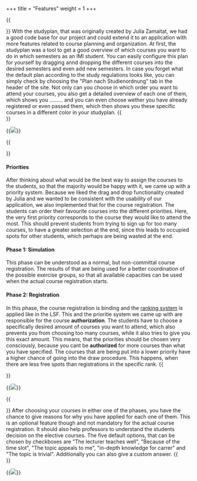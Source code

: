 +++
title = "Features"
weight = 1
+++

{{<section title="Organizing semesters">}}
With the studyplan, that was originally created by Julia Zamaitat, we had a good code base for our project and could extend it to an application with more features related to course planning and organization. At first, the studyplan was a tool to get a good overview of which courses you want to do in which semesters as an IMI student. You can easily configure this plan for yourself by dragging annd dropping the different courses into the desired semesters and even add new semesters. In case you forget what the default plan according to the study regulations looks like, you can simply check by choosing the "Plan nach Studienordnung" tab in the header of the site. Not only can you choose in which order you want to attend your courses, you also get a detailed overview of each one of them, which shows you ......... and you can even choose wether you have already registered or even passed them, which then shows you these specific courses in a different color in your studyplan. 
{{</section>}}

{{<image src="studyplan.png">}}

{{<section title="Elective course registration">}}
#### Priorities
After thinking about what would be the best way to assign the courses to the students, so that the majority would be happy with it, we came up with a priority system. Because we liked the drag and drop functionality created by Julia and we wanted to be consistent with the usability of our application, we also implemented that for the course registration. The students can order their favourite courses into the different priorities. Here, the very first priority corresponds to the course they would like to attend the most. This should prevent students from trying to sign up for too many courses, to have a greater selection at the end, since this leads to occupied spots for other students, which perhaps are being wasted at the end. 
#### Phase 1: Simulation
This phase can be understood as a normal, but non-committal course registration. The results of that are being used for a better coordination of the possible exercise groups, so that all available capacities can be used when the actual course registration starts.
#### Phase 2: Registration
In this phase, the course registration is binding and the [ranking system](https://www.htw-berlin.de/studium/studienorganisation/kursbelegung/) is applied like in the LSF. This and the prioritie system we came up with are responsible for the course **authorization**. The students have to choose a specifically desired amount of courses you want to attend, which also prevents you from choosing too many courses, while it also tries to give you this exact amount. This means, that the priorities should be chosen very consciously, because you cant be **authorized** for more courses than what you have specified. The courses that are being put into a lower priority have a higher chance of going into the draw procedure. This happens, when there are less free spots than registrations in the specific rank. 
{{</section>}}

{{<image src="CourseSelection.png">}}

{{<section title="Survey">}}
After choosing your courses in either one of the phases, you have the chance to give reasons for why you have applied for each one of them. This is an optional feature though and not mandatory for the actual course registration. It should also help professors to understand the students decision on the elective courses. The five default options, that can be chosen by checkboxes are "The lecturer teaches well", "Because of the time slot", "The topic appeals to me", "in-depth knowledge for carrer" and "The topic is trivial". Additionally you can also give a custom answer.
{{</section>}}

{{<image src="Survey.png">}}